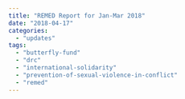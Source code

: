 ```yaml
---
title: "REMED Report for Jan-Mar 2018"
date: "2018-04-17"
categories: 
  - "updates"
tags: 
  - "butterfly-fund"
  - "drc"
  - "international-solidarity"
  - "prevention-of-sexual-violence-in-conflict"
  - "remed"
---
```



